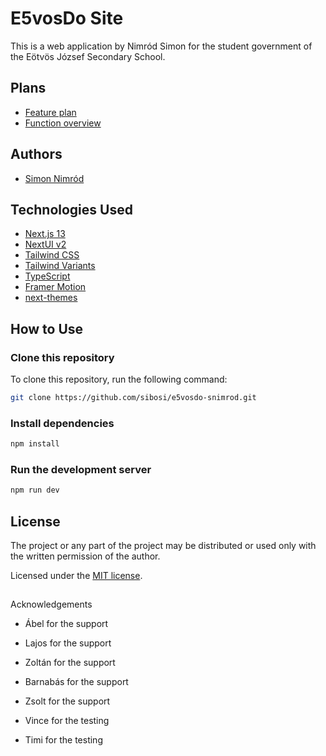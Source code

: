 # E5vosDo Site

This is a web application by Nimród Simon for the student government of the Eötvös József Secondary School.

## Plans

- [Feature plan](https://github.com/users/sibosi/projects/3)
- [Function overview](https://miro.com/app/board/uXjVLCVqNv8=/?share_link_id=134031378556)

## Authors

- [Simon Nimród](https://www.github.com/sibosi)

## Technologies Used

- [Next.js 13](https://nextjs.org/docs/getting-started)
- [NextUI v2](https://nextui.org/)
- [Tailwind CSS](https://tailwindcss.com/)
- [Tailwind Variants](https://tailwind-variants.org)
- [TypeScript](https://www.typescriptlang.org/)
- [Framer Motion](https://www.framer.com/motion/)
- [next-themes](https://github.com/pacocoursey/next-themes)

## How to Use

### Clone this repository

To clone this repository, run the following command:

```bash
git clone https://github.com/sibosi/e5vosdo-snimrod.git
```

### Install dependencies

```bash
npm install
```

### Run the development server

```bash
npm run dev
```

## License

The project or any part of the project may be distributed or used only with the written permission of the author.

Licensed under the [MIT license](https://github.com/nextui-org/next-app-template/blob/main/LICENSE).

##

Acknowledgements

- Ábel for the support

- Lajos for the support

- Zoltán for the support

- Barnabás for the support

- Zsolt for the support

- Vince for the testing

- Timi for the testing
